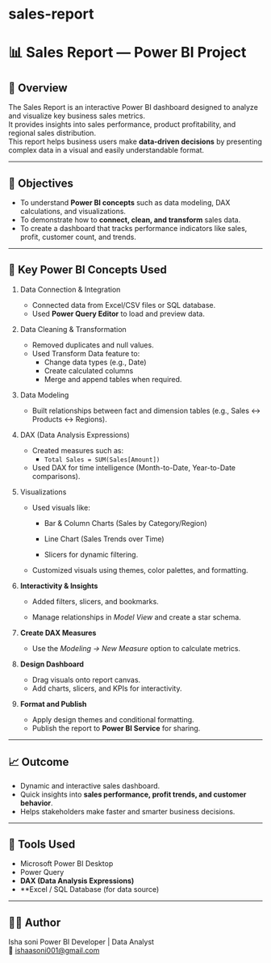 # sales-report
# 📊 Sales Report — Power BI Project

## 🧾 Overview
The Sales Report is an interactive Power BI dashboard designed to analyze and visualize key business sales metrics.   
It provides insights into sales performance, product profitability, and regional sales distribution.   
This report helps business users make **data-driven decisions** by presenting complex data in a visual and easily understandable format.

---

## 🎯 Objectives
- To understand **Power BI concepts** such as data modeling, DAX calculations, and visualizations.
- To demonstrate how to **connect, clean, and transform** sales data.
- To create a dashboard that tracks performance indicators like sales, profit, customer count, and trends. 

---

## 🧠 Key Power BI Concepts Used
1. Data Connection & Integration 
   - Connected data from Excel/CSV files or SQL database.
   - Used **Power Query Editor** to load and preview data.

2. Data Cleaning & Transformation 
   - Removed duplicates and null values.
   - Used Transform Data feature to: 
     - Change data types (e.g., Date) 
     - Create calculated columns 
     - Merge and append tables when required.

3. Data Modeling 
   - Built relationships between fact and dimension tables (e.g., Sales ↔ Products ↔ Regions). 

4. DAX (Data Analysis Expressions) 
   - Created measures such as:
     - `Total Sales = SUM(Sales[Amount])`
   - Used DAX for time intelligence (Month-to-Date, Year-to-Date comparisons).

5. Visualizations 
   - Used visuals like:
     - Bar & Column Charts (Sales by Category/Region)
     - Line Chart (Sales Trends over Time)
 
     - Slicers for dynamic filtering.
   - Customized visuals using themes, color palettes, and formatting.

6. **Interactivity & Insights**
   - Added filters, slicers, and bookmarks.


   - Manage relationships in *Model View* and create a star schema.

4. **Create DAX Measures**
   - Use the *Modeling → New Measure* option to calculate metrics.

5. **Design Dashboard**
   - Drag visuals onto report canvas.
   - Add charts, slicers, and KPIs for interactivity.

6. **Format and Publish**
   - Apply design themes and conditional formatting.
   - Publish the report to **Power BI Service** for sharing.

---

## 📈 Outcome
- Dynamic and interactive sales dashboard.
- Quick insights into **sales performance, profit trends, and customer behavior**.
- Helps stakeholders make faster and smarter business decisions.

---

## 🧩 Tools Used
- Microsoft Power BI Desktop 
- Power Query 
- **DAX (Data Analysis Expressions)**
- **Excel / SQL Database (for data source) 

 

---

## 👩‍💻 Author
Isha soni 
Power BI Developer | Data Analyst  
📧 ishaasoni001@gmail.com 
 
